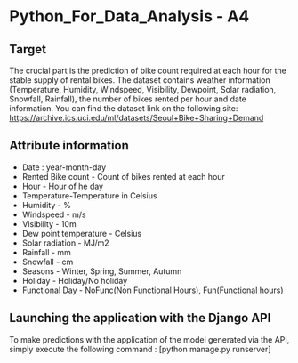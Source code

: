 # Python_For_Data_Analysis - A4
## Target
The crucial part is the prediction of bike count required at each hour for the stable supply of rental bikes.
The dataset contains weather information (Temperature, Humidity, Windspeed, Visibility, Dewpoint, Solar radiation, Snowfall, Rainfall), the number of bikes rented per hour and date information.
You can find the dataset link on the following site: <https://archive.ics.uci.edu/ml/datasets/Seoul+Bike+Sharing+Demand>

## Attribute information 
* Date : year-month-day
* Rented Bike count - Count of bikes rented at each hour
* Hour - Hour of he day
* Temperature-Temperature in Celsius
* Humidity - %
* Windspeed - m/s
* Visibility - 10m
* Dew point temperature - Celsius
* Solar radiation - MJ/m2
* Rainfall - mm
* Snowfall - cm
* Seasons - Winter, Spring, Summer, Autumn
* Holiday - Holiday/No holiday
* Functional Day - NoFunc(Non Functional Hours), Fun(Functional hours)

## Launching the application with the Django API
To make predictions with the application of the model generated via the API, simply execute the following command : 
[python manage.py runserver]

